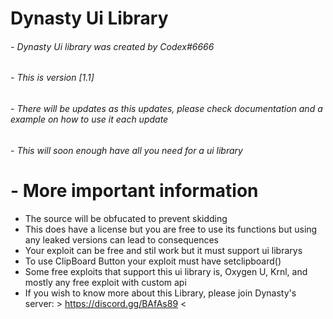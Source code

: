 # Dynasty Ui Library
###### - Dynasty Ui library was created by Codex#6666
###### - This is version [1.1]
###### - There will be updates as this updates, please check documentation and a example on how to use it each update
###### - This will soon enough have all you need for a ui library

# - More important information
- The source will be obfucated to prevent skidding
- This does have a license but you are free to use its functions but using any leaked versions can lead to consequences
- Your exploit can be free and stil work but it must support ui librarys
- To use ClipBoard Button your exploit must have setclipboard()
- Some free exploits that support this ui library is, Oxygen U, Krnl, and mostly any free exploit with custom api
- If you wish to know more about this Library, please join Dynasty's server: > https://discord.gg/BAfAs89 <
